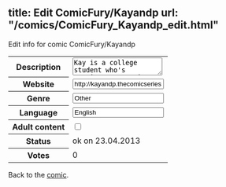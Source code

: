 title: Edit ComicFury/Kayandp
url: "/comics/ComicFury_Kayandp_edit.html"
---
Edit info for comic ComicFury/Kayandp

<form name="comic" action="http://gaepostmail.appengine.com/comic" name="post">
<table class="comicinfo">
<tr>
<th>Description</th><td><textarea name="description">Kay is a college student who's passions are music and the arts, which probably makes her wacky enough... but also there is her best friend - a skeleton no one else can see, named P.</textarea></td>
</tr>
<tr>
<th>Website</th><td><input type="text" name="url" value="http://kayandp.thecomicseries.com/"/></td>
</tr>
<tr>
<th>Genre</th><td><input type="text" name="genre" value="Other"/></td>
</tr>
<tr>
<th>Language</th><td><input type="text" name="language" value="English"/></td>
</tr>
<tr>
<th>Adult content</th><td><input type="checkbox" name="adult" value="adult" /></td>
</tr>
<tr>
<th>Status</th><td>ok on 23.04.2013</td>
</tr>
<tr>
<th>Votes</th><td>0</div></td>
</tr>
</table>
</form>

Back to the [comic](/comics/ComicFury_Kayandp.html).
